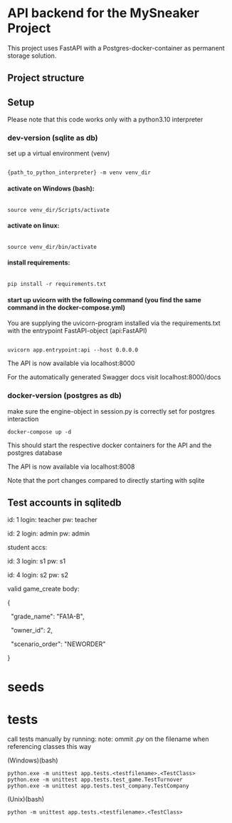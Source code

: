 # API backend for the MySneaker Project

This project uses FastAPI with a Postgres-docker-container as permanent storage solution. 

## Project structure

## Setup

Please note that this code works only with a python3.10 interpreter

### dev-version (sqlite as db)

set up a virtual environment (venv)

```

{path_to_python_interpreter} -m venv venv_dir

```

#### activate on Windows (bash):

```

source venv_dir/Scripts/activate

```

#### activate on linux:

```

source venv_dir/bin/activate

```

#### install requirements:

```

pip install -r requirements.txt

```

#### start up uvicorn with the following command (you find the same command in the docker-compose.yml)

You are supplying the uvicorn-program installed via the requirements.txt with the entrypoint FastAPI-object (api:FastAPI)

```

uvicorn app.entrypoint:api --host 0.0.0.0

```

  

The API is now available via localhost:8000

For the automatically generated Swagger docs visit localhost:8000/docs

### docker-version (postgres as db)

make sure the engine-object in session.py is correctly set for postgres interaction

```
docker-compose up -d
```

This should start the respective docker containers for the API and the postgres database

The API is now available via localhost:8008

Note that the port changes compared to directly starting with sqlite
  
  
  

## Test accounts in sqlitedb

  
id: 1
login: teacher
pw: teacher

  
id: 2
login: admin
pw: admin

student accs:

id: 3
login: s1
pw: s1

id: 4
login: s2
pw: s2


  

valid game_create body:

{

  "grade_name": "FA1A-B",

  "owner_id": 2,

  "scenario_order": "NEWORDER"

}

# seeds



# tests

call tests manually by running:
note: ommit _.py_ on the filename when referencing classes this way

(Windows)(bash)
``` 
python.exe -m unittest app.tests.<testfilename>.<TestClass>
python.exe -m unittest app.tests.test_game.TestTurnover
python.exe -m unittest app.tests.test_company.TestCompany
```

(Unix)(bash)
``` 
python -m unittest app.tests.<testfilename>.<TestClass>
```